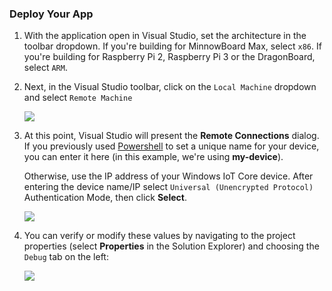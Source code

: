 <h3> Deploy Your App </h3>

<ol class="setup-content-list">
  <li>With the application open in Visual Studio, set the architecture in the toolbar dropdown. If you're building for MinnowBoard Max, select <code>x86</code>.  If you're building for Raspberry Pi 2, Raspberry Pi 3 or the DragonBoard, select <code>ARM</code>.</li>
  <li>
  <p>Next, in the Visual Studio toolbar, click on the <code>Local Machine</code> dropdown and select <code>Remote Machine</code></li></p>
  <p><img src="{{site.baseurl}}/Resources/images/AppDeployment/cs-remote-machine-debugging.png" /></p>
  </li>
  <li>
    <p>At this point, Visual Studio will present the <b>Remote Connections</b> dialog. If you previously used <a href="{{site.baseurl}}/{{page.lang}}/Samples/PowerShell.htm" target="_blank">Powershell</a> to set a unique name for your device, you can enter it here (in this example, we're using <b>my-device</b>).</p>
    <p>Otherwise, use the IP address of your Windows IoT Core device. After entering the device name/IP select <code>Universal (Unencrypted Protocol)</code> Authentication Mode, then click <b>Select</b>.</p>
    <p><img src="{{site.baseurl}}/Resources/images/AppDeployment/cs-remote-connections.PNG" /></p>
  </li>
  <li>
    <p>You can verify or modify these values by navigating to the project properties (select <b>Properties</b> in the Solution Explorer) and choosing the <code>Debug</code> tab on the left:</p>
    <p><img src="{{site.baseurl}}/Resources/images/AppDeployment/cs-debug-project-properties.PNG" /></p>
  </li>
</ol>

